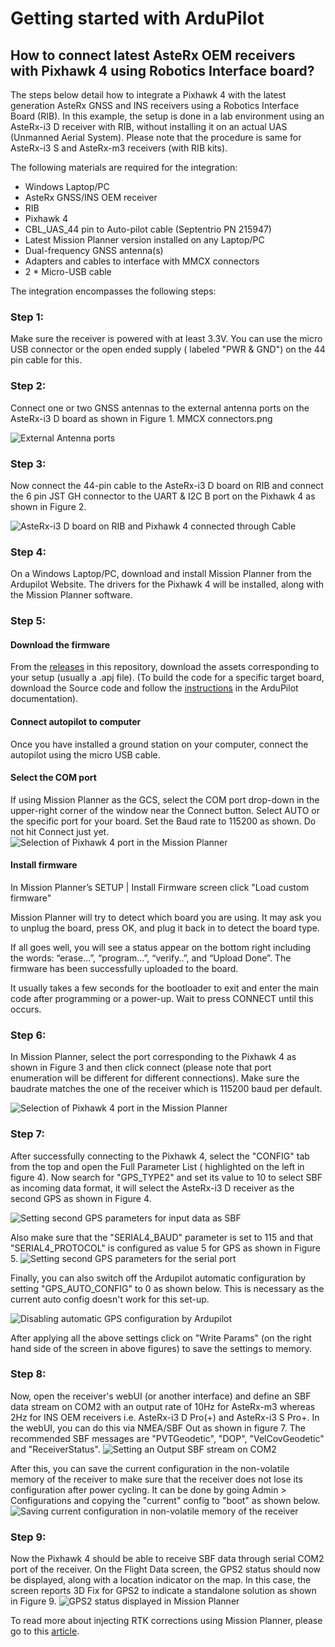 # Getting started with ArduPilot

## How to connect latest AsteRx OEM receivers with Pixhawk 4 using Robotics Interface board?

The steps below detail how to integrate a Pixhawk 4 with the latest generation AsteRx GNSS and INS receivers using a
Robotics Interface Board (RIB). In this example, the setup is done in a lab environment using an AsteRx-i3 D receiver
with RIB, without installing it on an actual UAS (Unmanned Aerial System). Please note that the procedure is same for
AsteRx-i3 S and AsteRx-m3 receivers (with RIB kits).

The following materials are required for the integration:
* Windows Laptop/PC
* AsteRx GNSS/INS OEM receiver
* RIB
* Pixhawk 4
* CBL_UAS_44 pin to Auto-pilot cable (Septentrio PN 215947)
* Latest Mission Planner version installed on any Laptop/PC
* Dual-frequency GNSS antenna(s)
* Adapters and cables to interface with MMCX connectors
* 2 * Micro-USB cable


The integration encompasses the following steps:

### Step 1:
Make sure the receiver is powered with at least 3.3V. You can use the micro USB connector or the open ended supply (
labeled "PWR & GND") on the 44 pin cable for this.

### Step 2:
Connect one or two GNSS antennas to the external antenna ports on the AsteRx-i3 D board as shown in Figure 1.
MMCX connectors.png

![](getting_started_assets/rtaImage.jpeg "External Antenna ports")


### Step 3:
Now connect the 44-pin cable to the AsteRx-i3 D board on RIB and connect the 6 pin JST GH connector to the UART & I2C B
port on the Pixhawk 4 as shown in Figure 2.

![](getting_started_assets/rtaImage%20(1).jpeg "AsteRx-i3 D board on RIB and Pixhawk 4 connected through Cable")

### Step 4:
On a Windows Laptop/PC, download and install Mission Planner from the Ardupilot Website. The drivers for the Pixhawk 4
will be installed, along with the Mission Planner software.

### Step 5: 

#### Download the firmware
From the [releases](https://github.com/septentrio-gnss/Septentrio-ArduPilot-Autopilot/releases) in this repository, download the assets corresponding to your setup (usually a .apj file). (To build the code for a specific target board, download the Source code and follow the [instructions](https://ardupilot.org/dev/docs/building-the-code.html) in the ArduPilot documentation).
#### Connect autopilot to computer
Once you have installed a ground station on your computer, connect the autopilot using the micro USB cable.

#### Select the COM port
If using Mission Planner as the GCS, select the COM port drop-down in the upper-right corner of the window near the Connect button. Select AUTO or the specific port for your board. Set the Baud rate to 115200 as shown. Do not hit Connect just yet.
![](getting_started_assets/rtaImage%20(2).jpeg "Selection of Pixhawk 4 port in the Mission Planner")

#### Install firmware
In Mission Planner’s SETUP | Install Firmware screen click "Load custom firmware"

Mission Planner will try to detect which board you are using. It may ask you to unplug the board, press OK, and plug it back in to detect the board type.

If all goes well, you will see a status appear on the bottom right including the words: “erase…”, “program…”, “verify..”, and “Upload Done”. The firmware has been successfully uploaded to the board.

It usually takes a few seconds for the bootloader to exit and enter the main code after programming or a power-up. Wait to press CONNECT until this occurs.


### Step 6:
In Mission Planner, select the port corresponding to the Pixhawk 4 as shown in Figure 3 and then click connect (please
note that port enumeration will be different for different connections). Make sure the baudrate matches the one of the
receiver which is 115200 baud per default.

![](getting_started_assets/rtaImage%20(2).jpeg "Selection of Pixhawk 4 port in the Mission Planner")


### Step 7:
After successfully connecting to the Pixhawk 4, select the "CONFIG" tab from the top and open the Full Parameter List (
highlighted on the left in figure 4). Now search for "GPS_TYPE2" and set its value to 10 to select SBF as incoming data
format, it will select the AsteRx-i3 D receiver as the second GPS as shown in Figure 4.

![](getting_started_assets/rtaImage%20(3).jpeg "Setting second GPS parameters for input data as SBF")

Also make sure that the "SERIAL4_BAUD" parameter is set to 115 and that "SERIAL4_PROTOCOL" is configured as value 5 for
GPS as shown in Figure 5.
![](getting_started_assets/rtaImage%20(4).jpeg "Setting second GPS parameters for the serial port")

Finally, you can also switch off the Ardupilot automatic configuration by setting "GPS_AUTO_CONFIG" to 0 as shown below.
This is necessary as the current auto config doesn't work for this set-up.

![](getting_started_assets/rtaImage%20(5).jpeg "Disabling automatic GPS configuration by Ardupilot")

After applying all the above settings click on "Write Params" (on the right hand side of the screen in above figures) to
save the settings to memory.

### Step 8:
Now, open the receiver's webUI (or another interface) and define an SBF data stream on COM2 with an output rate of 10Hz
for AsteRx-m3 whereas 2Hz for INS OEM receivers i.e. AsteRx-i3 D Pro(+) and AsteRx-i3 S Pro+. In the webUI, you can do
this via NMEA/SBF Out as shown in figure 7. The recommended SBF messages are "PVTGeodetic", "DOP", "VelCovGeodetic"
and "ReceiverStatus".
![](getting_started_assets/rtaImage%20(6).jpeg "Setting an Output SBF stream on COM2")

After this, you can save the current configuration in the non-volatile memory of the receiver to make sure that the
receiver does not lose its configuration after power cycling. It can be done by going Admin > Configurations and copying
the "current" config to "boot" as shown below.
![](getting_started_assets/rtaImage%20(7).jpeg "Saving current configuration in non-volatile memory of the receiver")


### Step 9:
Now the Pixhawk 4 should be able to receive SBF data through serial COM2 port of the receiver. On the Flight Data
screen, the GPS2 status should now be displayed, along with a location indicator on the map. In this case, the screen
reports 3D Fix for GPS2 to indicate a standalone solution as shown in Figure 9.
![](getting_started_assets/rtaImage%20(8).jpeg "GPS2 status displayed in Mission Planner")


To read more about injecting RTK corrections using Mission Planner, please go to this [article](https://customersupport.septentrio.com/s/article/How-to-inject-RTK-Corrections-into-an-AsteRx-UAS-receiver-via-Mission-Planner).